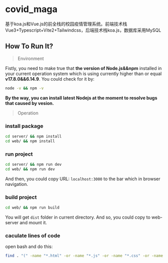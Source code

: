 # covid_maga
基于koa.js和Vue.js的前全栈的校园疫情管理系统。前端技术栈Vue3+Typescript+Vite2+Tailwindcss，后端技术栈koa.js，数据库采用MySQL

## How To Run It?

> Environment

Fistly, you need to make true that **the version of Node.js&&npm** installed in your current operation system which is using currently higher than or equal **v17.8.0&&6.14.9**.
You could check for it by:
```bash
node -v && npm -v
```
**By the way, you can install latest Nodejs at the moment to resolve bugs that caused by vesion.**


> Operation
### install package
```bash
cd server/ && npm install
cd web/ && npm install
```

### run project
```bash
cd server/ && npm run dev
cd web/ && npm run dev
```
And then, you could copy URL: `localhost:3000` to the bar which in browser navigation.

### build project
```bash
cd web/ && npm run build
```
You will get `dist` folder in current directory. And so, you could copy to web-server and mount it.



### caculate lines of code

open bash and do this:

```bash
find . "(" -name "*.html" -or -name "*.js" -or -name "*.css" -or -name "*.vue" -or -name "*.ts" ")" -print | xargs wc -l
```




